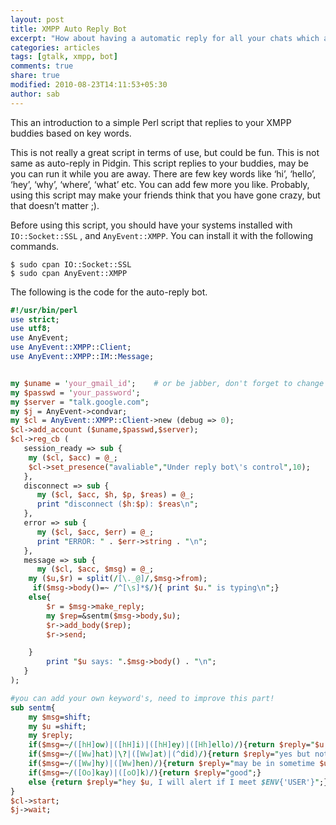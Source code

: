 ```yaml
---
layout: post
title: XMPP Auto Reply Bot
excerpt: "How about having a automatic reply for all your chats which are based on the XMPP? Even Gtalk is based on XMPP, and so many others too."
categories: articles
tags: [gtalk, xmpp, bot]
comments: true
share: true
modified: 2010-08-23T14:11:53+05:30
author: sab
---
```


This an introduction to a simple Perl script that replies to your XMPP buddies based on key words.

This is not really a great script in terms of use, but could be fun. This is not
same as auto-reply in Pidgin. This script replies to your buddies, may be you
can run it while you are away. There are few key words like ‘hi’, ‘hello’,
‘hey’, ‘why’, ‘where’, ‘what’ etc. You can add few more you like. Probably,
using this script may make your friends think that you have gone crazy, but that
doesn’t matter ;).

Before using this script, you should have your systems installed with
`IO::Socket::SSL` , and `AnyEvent::XMPP`. You can install it with the following
commands.

```console
$ sudo cpan IO::Socket::SSL
$ sudo cpan AnyEvent::XMPP
```

The following is the code for the auto-reply bot.

```perl
#!/usr/bin/perl
use strict;
use utf8;
use AnyEvent;
use AnyEvent::XMPP::Client;
use AnyEvent::XMPP::IM::Message;


my $uname = 'your_gmail_id';    # or be jabber, don't forget to change $server to jabber.org
my $passwd = 'your_password';
my $server = "talk.google.com";
my $j = AnyEvent->condvar;
my $cl = AnyEvent::XMPP::Client->new (debug => 0);
$cl->add_account ($uname,$passwd,$server);
$cl->reg_cb (
   session_ready => sub {
    my ($cl, $acc) = @_;
    $cl->set_presence("avaliable","Under reply bot\'s control",10);
   },
   disconnect => sub {
      my ($cl, $acc, $h, $p, $reas) = @_;
      print "disconnect ($h:$p): $reas\n";
   },
   error => sub {
      my ($cl, $acc, $err) = @_;
      print "ERROR: " . $err->string . "\n";
   },
   message => sub {
      my ($cl, $acc, $msg) = @_;
    my ($u,$r) = split(/[\._@]/,$msg->from);
     if($msg->body()=~ /^[\s]*$/){ print $u." is typing\n";}
    else{
        $r = $msg->make_reply;
        my $rep=&sentm($msg->body,$u);
        $r->add_body($rep);
        $r->send;

    }
        print "$u says: ".$msg->body() . "\n";
   }
);

#you can add your own keyword's, need to improve this part!
sub sentm{
    my $msg=shift;
    my $u =shift;
    my $reply;
    if($msg=~/([hH]ow)|([hH]i)|([hH]ey)|([Hh]ello)/){return $reply="$u, Hi.. How are you.. ";}
    if($msg=~/([Ww]hat)|\?|([Ww]at)|(^did)/){return $reply="yes but not really $u... :) ";}
    if($msg=~/([Ww]hy)|([Ww]hen)/){return $reply="may be in sometime $u.. :)";}
    if($msg=~/([Oo]kay)|([oO]k)/){return $reply="good";}
    else {return $reply="hey $u, I will alert if I meet $ENV{'USER'}";}
}
$cl->start;
$j->wait;
```
